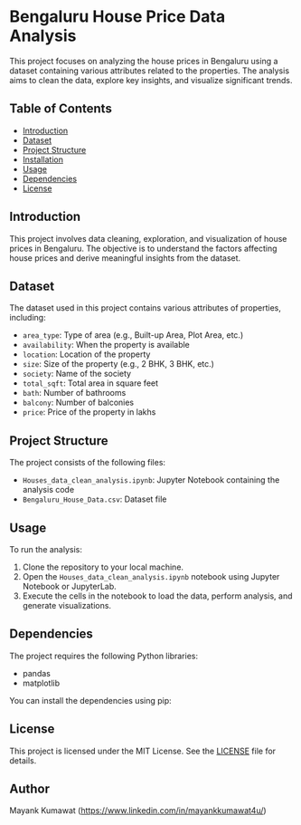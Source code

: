 # Bengaluru House Price Data Analysis

This project focuses on analyzing the house prices in Bengaluru using a dataset containing various attributes related to the properties. The analysis aims to clean the data, explore key insights, and visualize significant trends.

## Table of Contents

- [Introduction](#introduction)
- [Dataset](#dataset)
- [Project Structure](#project-structure)
- [Installation](#installation)
- [Usage](#usage)
- [Dependencies](#dependencies)
- [License](#license)

## Introduction

This project involves data cleaning, exploration, and visualization of house prices in Bengaluru. The objective is to understand the factors affecting house prices and derive meaningful insights from the dataset.

## Dataset

The dataset used in this project contains various attributes of properties, including:
- `area_type`: Type of area (e.g., Built-up Area, Plot Area, etc.)
- `availability`: When the property is available
- `location`: Location of the property
- `size`: Size of the property (e.g., 2 BHK, 3 BHK, etc.)
- `society`: Name of the society
- `total_sqft`: Total area in square feet
- `bath`: Number of bathrooms
- `balcony`: Number of balconies
- `price`: Price of the property in lakhs

## Project Structure

The project consists of the following files:

- `Houses_data_clean_analysis.ipynb`: Jupyter Notebook containing the analysis code
- `Bengaluru_House_Data.csv`: Dataset file

## Usage

To run the analysis:

1. Clone the repository to your local machine.
2. Open the `Houses_data_clean_analysis.ipynb` notebook using Jupyter Notebook or JupyterLab.
3. Execute the cells in the notebook to load the data, perform analysis, and generate visualizations.

## Dependencies

The project requires the following Python libraries:

- pandas
- matplotlib

You can install the dependencies using pip:


## License

This project is licensed under the MIT License. See the [LICENSE](LICENSE) file for details.

## Author

Mayank Kumawat (https://www.linkedin.com/in/mayankkumawat4u/)
